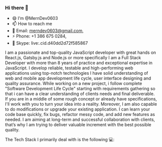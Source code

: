 ### Hi there 👋

<!--
**MernDev0603/MernDev0603** is a ✨ _special_ ✨ repository because its `README.md` (this file) appears on your GitHub profile.

Here are some ideas to get you started:

- 🔭 I’m currently working on ...
- 🌱 I’m currently learning ...
- 👯 I’m looking to collaborate on ...
- 🤔 I’m looking for help with ...
- 💬 Ask me about ...
- 📫 How to reach me: ...
- 😄 Pronouns: ...
- ⚡ Fun fact: ...
-->

- 😄 I’m @MernDev0603
- 📫 How to reach me <br>
- 💬 Email: merndev0603@gmail.com,<br>
- ⚡ Phone: +1 386 675 0284,<br>
- 🌱 Skype: live:.cid.d40dd2d72f585867<br>
  
I am a passionate and top-quality JavaScript developer with great hands on React.js, Gatsby.js and Node.js or more specifically I am a Full Stack Developer with more than 8 years of practice and exceptional expertise in JavaScript.  I develop reliable, testable and high-performing web applications using top-notch technologies
I have solid understanding of web and mobile app development life cycle, user interface designing and quality assurance. While working on a new project, i follow complete "Software Development Life Cycle" starting with requirements gathering so that i can have a clear understanding of clients needs and final deliverable.
If you are in a middle of some rough concept or already have specifications, I'll work with you to turn your idea into a reality. Moreover, I am also capable to do modifications or upgrade your existing application. I can learn your code base quickly, fix bugs, refactor messy code, and add new features as needed.
I am aiming at long-term and successful collaboration with clients, that’s why I am trying to deliver valuable increment with the best possible quality.

The Tech Stack I primarily deal with is the following 💻:
<p>
 <a target="_blank" rel="noopener noreferrer" href="https://camo.githubusercontent.com/d7fc97c6f1f76744f44115ce591e0fd2e31e75357b1652fe96f347071359139d/68747470733a2f2f696d672e736869656c64732e696f2f62616467652f4c616e67756167652d4a6176615363726970742d696e666f726d6174696f6e616c3f7374796c653d666c6174266c6f676f3d6a617661736372697074266c6f676f436f6c6f723d776869746526636f6c6f723d336261633361"><img src="https://camo.githubusercontent.com/d7fc97c6f1f76744f44115ce591e0fd2e31e75357b1652fe96f347071359139d/68747470733a2f2f696d672e736869656c64732e696f2f62616467652f4c616e67756167652d4a6176615363726970742d696e666f726d6174696f6e616c3f7374796c653d666c6174266c6f676f3d6a617661736372697074266c6f676f436f6c6f723d776869746526636f6c6f723d336261633361" alt="" data-canonical-src="https://img.shields.io/badge/Language-JavaScript-informational?style=flat&amp;logo=javascript&amp;logoColor=white&amp;color=3bac3a" style="max-width: 100%;"></a>
<a target="_blank" rel="noopener noreferrer" href="https://camo.githubusercontent.com/50fac4962e5aaff4133723f8843be129b9e124f9ff6094b46a3b1ea248e8dae3/68747470733a2f2f696d672e736869656c64732e696f2f62616467652f4672616d65776f726b2d52656163742d696e666f726d6174696f6e616c3f7374796c653d666c6174266c6f676f3d7265616374266c6f676f436f6c6f723d776869746526636f6c6f723d336261633361"><img src="https://camo.githubusercontent.com/50fac4962e5aaff4133723f8843be129b9e124f9ff6094b46a3b1ea248e8dae3/68747470733a2f2f696d672e736869656c64732e696f2f62616467652f4672616d65776f726b2d52656163742d696e666f726d6174696f6e616c3f7374796c653d666c6174266c6f676f3d7265616374266c6f676f436f6c6f723d776869746526636f6c6f723d336261633361" alt="" data-canonical-src="https://img.shields.io/badge/Framework-React-informational?style=flat&amp;logo=react&amp;logoColor=white&amp;color=3bac3a" style="max-width: 100%;"></a>
 <a target="_blank" rel="noopener noreferrer" href="https://camo.githubusercontent.com/b1ca6e410a164bff885f956f4bc980fd1b0798ba5c6a51590da69cb5fa50f175/68747470733a2f2f696d672e736869656c64732e696f2f62616467652f4672616d65776f726b2d456c656374726f6e2d696e666f726d6174696f6e616c3f7374796c653d666c6174266c6f676f3d656c656374726f6e266c6f676f436f6c6f723d776869746526636f6c6f723d336261633361"><img src="https://camo.githubusercontent.com/b1ca6e410a164bff885f956f4bc980fd1b0798ba5c6a51590da69cb5fa50f175/68747470733a2f2f696d672e736869656c64732e696f2f62616467652f4672616d65776f726b2d456c656374726f6e2d696e666f726d6174696f6e616c3f7374796c653d666c6174266c6f676f3d656c656374726f6e266c6f676f436f6c6f723d776869746526636f6c6f723d336261633361" alt="" data-canonical-src="https://img.shields.io/badge/Framework-Redux-informational?style=flat&amp;logo=Redux&amp;logoColor=white&amp;color=3bac3a" style="max-width: 100%;"></a>
<a target="_blank" rel="noopener noreferrer" href="https://camo.githubusercontent.com/1200b80618fc7b8d85db31e89ead5c17c47047ad5666830e4a3e90213fba94e8/68747470733a2f2f696d672e736869656c64732e696f2f62616467652f4672616d65776f726b2d5675652d696e666f726d6174696f6e616c3f7374796c653d666c6174266c6f676f3d7675652e6a73266c6f676f436f6c6f723d776869746526636f6c6f723d336261633361"><img src="https://camo.githubusercontent.com/1200b80618fc7b8d85db31e89ead5c17c47047ad5666830e4a3e90213fba94e8/68747470733a2f2f696d672e736869656c64732e696f2f62616467652f4672616d65776f726b2d5675652d696e666f726d6174696f6e616c3f7374796c653d666c6174266c6f676f3d7675652e6a73266c6f676f436f6c6f723d776869746526636f6c6f723d336261633361" alt="" data-canonical-src="https://img.shields.io/badge/Framework-Vue-informational?style=flat&amp;logo=vue.js&amp;logoColor=white&amp;color=3bac3a" style="max-width: 100%;"></a>
<a target="_blank" rel="noopener noreferrer" href="https://camo.githubusercontent.com/08a742992fb0e3f1ae59f05c0ee3f39123e28cedac334c428151fcbb8e4f0a3e/68747470733a2f2f696d672e736869656c64732e696f2f62616467652f4672616d65776f726b2d416e67756c61722d696e666f726d6174696f6e616c3f7374796c653d666c6174266c6f676f3d616e67756c6172266c6f676f436f6c6f723d776869746526636f6c6f723d336261633361"><img src="https://camo.githubusercontent.com/08a742992fb0e3f1ae59f05c0ee3f39123e28cedac334c428151fcbb8e4f0a3e/68747470733a2f2f696d672e736869656c64732e696f2f62616467652f4672616d65776f726b2d416e67756c61722d696e666f726d6174696f6e616c3f7374796c653d666c6174266c6f676f3d616e67756c6172266c6f676f436f6c6f723d776869746526636f6c6f723d336261633361" alt="" data-canonical-src="https://img.shields.io/badge/Framework-Angular-informational?style=flat&amp;logo=angular&amp;logoColor=white&amp;color=3bac3a" style="max-width: 100%;"></a>
<a target="_blank" rel="noopener noreferrer" href="https://camo.githubusercontent.com/316ce7172773c56c9a88364326c398b3e2184641f0885df44f7ce8c48c4e688e/68747470733a2f2f696d672e736869656c64732e696f2f62616467652f4672616d65776f726b2d527562795f4f6e5f5261696c732d696e666f726d6174696f6e616c3f7374796c653d666c6174266c6f676f3d72756279266c6f676f436f6c6f723d776869746526636f6c6f723d336261633361"><img src="https://camo.githubusercontent.com/316ce7172773c56c9a88364326c398b3e2184641f0885df44f7ce8c48c4e688e/68747470733a2f2f696d672e736869656c64732e696f2f62616467652f4672616d65776f726b2d527562795f4f6e5f5261696c732d696e666f726d6174696f6e616c3f7374796c653d666c6174266c6f676f3d72756279266c6f676f436f6c6f723d776869746526636f6c6f723d336261633361" alt="" data-canonical-src="https://img.shields.io/badge/Framework-Ruby_On_Rails-informational?style=flat&amp;logo=ruby&amp;logoColor=white&amp;color=3bac3a" style="max-width: 100%;"></a>
<a target="_blank" rel="noopener noreferrer" href="https://camo.githubusercontent.com/273156415536501f994d33bcfd8e950edc787b004cd368ced39accc972191884/68747470733a2f2f696d672e736869656c64732e696f2f62616467652f4672616d65776f726b2d4c61726176656c2d696e666f726d6174696f6e616c3f7374796c653d666c6174266c6f676f3d6c61726176656c266c6f676f436f6c6f723d776869746526636f6c6f723d336261633361"><img src="https://camo.githubusercontent.com/273156415536501f994d33bcfd8e950edc787b004cd368ced39accc972191884/68747470733a2f2f696d672e736869656c64732e696f2f62616467652f4672616d65776f726b2d4c61726176656c2d696e666f726d6174696f6e616c3f7374796c653d666c6174266c6f676f3d6c61726176656c266c6f676f436f6c6f723d776869746526636f6c6f723d336261633361" alt="" data-canonical-src="https://img.shields.io/badge/Framework-Laravel-informational?style=flat&amp;logo=laravel&amp;logoColor=white&amp;color=3bac3a" style="max-width: 100%;"></a>
<a target="_blank" rel="noopener noreferrer" href="https://camo.githubusercontent.com/a50de7454895cffdfa899f8c4362608e0bc50bb63c56848606db741cc45742e8/68747470733a2f2f696d672e736869656c64732e696f2f62616467652f4672616d65776f726b2d52656163745f4e61746976652d696e666f726d6174696f6e616c3f7374796c653d666c6174266c6f676f3d7265616374266c6f676f436f6c6f723d776869746526636f6c6f723d336261633361"><img src="https://camo.githubusercontent.com/a50de7454895cffdfa899f8c4362608e0bc50bb63c56848606db741cc45742e8/68747470733a2f2f696d672e736869656c64732e696f2f62616467652f4672616d65776f726b2d52656163745f4e61746976652d696e666f726d6174696f6e616c3f7374796c653d666c6174266c6f676f3d7265616374266c6f676f436f6c6f723d776869746526636f6c6f723d336261633361" alt="" data-canonical-src="https://img.shields.io/badge/Framework-React_Native-informational?style=flat&amp;logo=react&amp;logoColor=white&amp;color=3bac3a" style="max-width: 100%;"></a>
<a target="_blank" rel="noopener noreferrer" href="https://camo.githubusercontent.com/a4a519ca507b02d4a5d97a265d91de23ea7d14c999228cd4b64350ad47dfb732/68747470733a2f2f696d672e736869656c64732e696f2f62616467652f4672616d65776f726b2d496f6e69632d696e666f726d6174696f6e616c3f7374796c653d666c6174266c6f676f3d696f6e6963266c6f676f436f6c6f723d776869746526636f6c6f723d336261633361"><img src="https://camo.githubusercontent.com/a4a519ca507b02d4a5d97a265d91de23ea7d14c999228cd4b64350ad47dfb732/68747470733a2f2f696d672e736869656c64732e696f2f62616467652f4672616d65776f726b2d496f6e69632d696e666f726d6174696f6e616c3f7374796c653d666c6174266c6f676f3d696f6e6963266c6f676f436f6c6f723d776869746526636f6c6f723d336261633361" alt="" data-canonical-src="https://img.shields.io/badge/Framework-Ionic-informational?style=flat&amp;logo=ionic&amp;logoColor=white&amp;color=3bac3a" style="max-width: 100%;"></a>
<a target="_blank" rel="noopener noreferrer" href="https://camo.githubusercontent.com/9d138459a8069b9077db0d90ec96fc8aad3ff31eef1ca01aa82bf94e00850609/68747470733a2f2f696d672e736869656c64732e696f2f62616467652f4672616d65776f726b2d5175617361722d696e666f726d6174696f6e616c3f7374796c653d666c6174266c6f676f3d717561736172266c6f676f436f6c6f723d776869746526636f6c6f723d336261633361"><img src="https://camo.githubusercontent.com/9d138459a8069b9077db0d90ec96fc8aad3ff31eef1ca01aa82bf94e00850609/68747470733a2f2f696d672e736869656c64732e696f2f62616467652f4672616d65776f726b2d5175617361722d696e666f726d6174696f6e616c3f7374796c653d666c6174266c6f676f3d717561736172266c6f676f436f6c6f723d776869746526636f6c6f723d336261633361" alt="" data-canonical-src="https://img.shields.io/badge/Framework-Quasar-informational?style=flat&amp;logo=quasar&amp;logoColor=white&amp;color=3bac3a" style="max-width: 100%;"></a>
<a target="_blank" rel="noopener noreferrer" href="https://camo.githubusercontent.com/9ed30ebd1781b3205c6cfd38a0dd45832c296bf9712c12e69abf71f2ac081f97/68747470733a2f2f696d672e736869656c64732e696f2f62616467652f4672616d65776f726b2d4e61746976655f5363726970742d696e666f726d6174696f6e616c3f7374796c653d666c6174266c6f676f3d6e6174697665736372697074266c6f676f436f6c6f723d776869746526636f6c6f723d336261633361"><img src="https://camo.githubusercontent.com/9ed30ebd1781b3205c6cfd38a0dd45832c296bf9712c12e69abf71f2ac081f97/68747470733a2f2f696d672e736869656c64732e696f2f62616467652f4672616d65776f726b2d4e61746976655f5363726970742d696e666f726d6174696f6e616c3f7374796c653d666c6174266c6f676f3d6e6174697665736372697074266c6f676f436f6c6f723d776869746526636f6c6f723d336261633361" alt="" data-canonical-src="https://img.shields.io/badge/Framework-Native_Script-informational?style=flat&amp;logo=nativescript&amp;logoColor=white&amp;color=3bac3a" style="max-width: 100%;"></a>
<a target="_blank" rel="noopener noreferrer" href="https://camo.githubusercontent.com/e7c2e181194574f4cca9415aef6feaa0ad5af10b245c0c8f603fe5a5034e9e47/68747470733a2f2f696d672e736869656c64732e696f2f62616467652f4c616e67756167652d547970655363726970742d696e666f726d6174696f6e616c3f7374796c653d666c6174266c6f676f3d74797065736372697074266c6f676f436f6c6f723d776869746526636f6c6f723d336261633361"><img src="https://camo.githubusercontent.com/e7c2e181194574f4cca9415aef6feaa0ad5af10b245c0c8f603fe5a5034e9e47/68747470733a2f2f696d672e736869656c64732e696f2f62616467652f4c616e67756167652d547970655363726970742d696e666f726d6174696f6e616c3f7374796c653d666c6174266c6f676f3d74797065736372697074266c6f676f436f6c6f723d776869746526636f6c6f723d336261633361" alt="" data-canonical-src="https://img.shields.io/badge/Language-TypeScript-informational?style=flat&amp;logo=typescript&amp;logoColor=white&amp;color=3bac3a" style="max-width: 100%;"></a>
<a target="_blank" rel="noopener noreferrer" href="https://camo.githubusercontent.com/dc02a5b3703d08500c31ec66f49ab143aecb2459402a360272d18f4db4b3d737/68747470733a2f2f696d672e736869656c64732e696f2f62616467652f4c616e67756167652d5048502d696e666f726d6174696f6e616c3f7374796c653d666c6174266c6f676f3d706870266c6f676f436f6c6f723d776869746526636f6c6f723d336261633361"><img src="https://camo.githubusercontent.com/dc02a5b3703d08500c31ec66f49ab143aecb2459402a360272d18f4db4b3d737/68747470733a2f2f696d672e736869656c64732e696f2f62616467652f4c616e67756167652d5048502d696e666f726d6174696f6e616c3f7374796c653d666c6174266c6f676f3d706870266c6f676f436f6c6f723d776869746526636f6c6f723d336261633361" alt="" data-canonical-src="https://img.shields.io/badge/Language-PHP-informational?style=flat&amp;logo=php&amp;logoColor=white&amp;color=3bac3a" style="max-width: 100%;"></a>
<a target="_blank" rel="noopener noreferrer" href="https://camo.githubusercontent.com/5565846de5a7c80854e64c0b35e6473aa22a639573e754a6538a481983881cc8/68747470733a2f2f696d672e736869656c64732e696f2f62616467652f4c616e67756167652d507974686f6e2d696e666f726d6174696f6e616c3f7374796c653d666c6174266c6f676f3d707974686f6e266c6f676f436f6c6f723d776869746526636f6c6f723d336261633361"><img src="https://camo.githubusercontent.com/5565846de5a7c80854e64c0b35e6473aa22a639573e754a6538a481983881cc8/68747470733a2f2f696d672e736869656c64732e696f2f62616467652f4c616e67756167652d507974686f6e2d696e666f726d6174696f6e616c3f7374796c653d666c6174266c6f676f3d707974686f6e266c6f676f436f6c6f723d776869746526636f6c6f723d336261633361" alt="" data-canonical-src="https://img.shields.io/badge/Language-Python-informational?style=flat&amp;logo=python&amp;logoColor=white&amp;color=3bac3a" style="max-width: 100%;"></a>
<a target="_blank" rel="noopener noreferrer" href="https://camo.githubusercontent.com/02b5685d0434f3f3963442b6112eddd2e035db38eb11e1b70e0bde6b2fce2817/68747470733a2f2f696d672e736869656c64732e696f2f62616467652f4c616e67756167652d476f2d696e666f726d6174696f6e616c3f7374796c653d666c6174266c6f676f3d676f266c6f676f436f6c6f723d776869746526636f6c6f723d336261633361"><img src="https://camo.githubusercontent.com/02b5685d0434f3f3963442b6112eddd2e035db38eb11e1b70e0bde6b2fce2817/68747470733a2f2f696d672e736869656c64732e696f2f62616467652f4c616e67756167652d476f2d696e666f726d6174696f6e616c3f7374796c653d666c6174266c6f676f3d676f266c6f676f436f6c6f723d776869746526636f6c6f723d336261633361" alt="" data-canonical-src="https://img.shields.io/badge/Language-Go-informational?style=flat&amp;logo=go&amp;logoColor=white&amp;color=3bac3a" style="max-width: 100%;"></a>
<a target="_blank" rel="noopener noreferrer" href="https://camo.githubusercontent.com/4e3ac720a99def93e66a930374c80e8d063026050362e2887bfd89291c153717/68747470733a2f2f696d672e736869656c64732e696f2f62616467652f43492f43442d4769746875625f416374696f6e2d696e666f726d6174696f6e616c3f7374796c653d666c6174266c6f676f3d676974687562266c6f676f436f6c6f723d776869746526636f6c6f723d336261633361"><img src="https://camo.githubusercontent.com/4e3ac720a99def93e66a930374c80e8d063026050362e2887bfd89291c153717/68747470733a2f2f696d672e736869656c64732e696f2f62616467652f43492f43442d4769746875625f416374696f6e2d696e666f726d6174696f6e616c3f7374796c653d666c6174266c6f676f3d676974687562266c6f676f436f6c6f723d776869746526636f6c6f723d336261633361" alt="" data-canonical-src="https://img.shields.io/badge/CI/CD-Github_Action-informational?style=flat&amp;logo=github&amp;logoColor=white&amp;color=3bac3a" style="max-width: 100%;"></a>
<a target="_blank" rel="noopener noreferrer" href="https://camo.githubusercontent.com/d448b5f3ddfe1a7de8fb80a97acda362520a3ec37542f56b77ad0542a6a34166/68747470733a2f2f696d672e736869656c64732e696f2f62616467652f43492f43442d4a656e6b696e732d696e666f726d6174696f6e616c3f7374796c653d666c6174266c6f676f3d6a656e6b696e73266c6f676f436f6c6f723d776869746526636f6c6f723d336261633361"><img src="https://camo.githubusercontent.com/d448b5f3ddfe1a7de8fb80a97acda362520a3ec37542f56b77ad0542a6a34166/68747470733a2f2f696d672e736869656c64732e696f2f62616467652f43492f43442d4a656e6b696e732d696e666f726d6174696f6e616c3f7374796c653d666c6174266c6f676f3d6a656e6b696e73266c6f676f436f6c6f723d776869746526636f6c6f723d336261633361" alt="" data-canonical-src="https://img.shields.io/badge/CI/CD-Jenkins-informational?style=flat&amp;logo=jenkins&amp;logoColor=white&amp;color=3bac3a" style="max-width: 100%;"></a>
<a target="_blank" rel="noopener noreferrer" href="https://camo.githubusercontent.com/89bb2b84b39c609876eafe542bac7b6ea652db6e01ec3b9ae41d9a29bac7c9bc/68747470733a2f2f696d672e736869656c64732e696f2f62616467652f43492f43442d436972636c655f43492d696e666f726d6174696f6e616c3f7374796c653d666c6174266c6f676f3d636972636c656369266c6f676f436f6c6f723d776869746526636f6c6f723d336261633361"><img src="https://camo.githubusercontent.com/89bb2b84b39c609876eafe542bac7b6ea652db6e01ec3b9ae41d9a29bac7c9bc/68747470733a2f2f696d672e736869656c64732e696f2f62616467652f43492f43442d436972636c655f43492d696e666f726d6174696f6e616c3f7374796c653d666c6174266c6f676f3d636972636c656369266c6f676f436f6c6f723d776869746526636f6c6f723d336261633361" alt="" data-canonical-src="https://img.shields.io/badge/CI/CD-Circle_CI-informational?style=flat&amp;logo=circleci&amp;logoColor=white&amp;color=3bac3a" style="max-width: 100%;"></a>
<a target="_blank" rel="noopener noreferrer" href="https://camo.githubusercontent.com/8a5a708a9654483a239bb85fb0914aaa1ede9b5e56925b3836029a4c1ed733d7/68747470733a2f2f696d672e736869656c64732e696f2f62616467652f44617461626173652d506f737467726553514c2d696e666f726d6174696f6e616c3f7374796c653d666c6174266c6f676f3d706f737467726573716c266c6f676f436f6c6f723d776869746526636f6c6f723d336261633361"><img src="https://camo.githubusercontent.com/8a5a708a9654483a239bb85fb0914aaa1ede9b5e56925b3836029a4c1ed733d7/68747470733a2f2f696d672e736869656c64732e696f2f62616467652f44617461626173652d506f737467726553514c2d696e666f726d6174696f6e616c3f7374796c653d666c6174266c6f676f3d706f737467726573716c266c6f676f436f6c6f723d776869746526636f6c6f723d336261633361" alt="" data-canonical-src="https://img.shields.io/badge/Database-PostgreSQL-informational?style=flat&amp;logo=postgresql&amp;logoColor=white&amp;color=3bac3a" style="max-width: 100%;"></a>
<a target="_blank" rel="noopener noreferrer" href="https://camo.githubusercontent.com/82a44108f78054595f0b07e44afc6ce8a7d43f17d2ea20e8d033cfec3b7d9bed/68747470733a2f2f696d672e736869656c64732e696f2f62616467652f44617461626173652d4d7953514c2d696e666f726d6174696f6e616c3f7374796c653d666c6174266c6f676f3d6d7973716c266c6f676f436f6c6f723d776869746526636f6c6f723d336261633361"><img src="https://camo.githubusercontent.com/82a44108f78054595f0b07e44afc6ce8a7d43f17d2ea20e8d033cfec3b7d9bed/68747470733a2f2f696d672e736869656c64732e696f2f62616467652f44617461626173652d4d7953514c2d696e666f726d6174696f6e616c3f7374796c653d666c6174266c6f676f3d6d7973716c266c6f676f436f6c6f723d776869746526636f6c6f723d336261633361" alt="" data-canonical-src="https://img.shields.io/badge/Database-MySQL-informational?style=flat&amp;logo=mysql&amp;logoColor=white&amp;color=3bac3a" style="max-width: 100%;"></a>
<a target="_blank" rel="noopener noreferrer" href="https://camo.githubusercontent.com/9d3e7d3f4d52643d3c090a393e12082939ddd797acc9dc924be9112a9763a91f/68747470733a2f2f696d672e736869656c64732e696f2f62616467652f44617461626173652d4d6f6e676f44422d696e666f726d6174696f6e616c3f7374796c653d666c6174266c6f676f3d6d6f6e676f6462266c6f676f436f6c6f723d776869746526636f6c6f723d336261633361"><img src="https://camo.githubusercontent.com/9d3e7d3f4d52643d3c090a393e12082939ddd797acc9dc924be9112a9763a91f/68747470733a2f2f696d672e736869656c64732e696f2f62616467652f44617461626173652d4d6f6e676f44422d696e666f726d6174696f6e616c3f7374796c653d666c6174266c6f676f3d6d6f6e676f6462266c6f676f436f6c6f723d776869746526636f6c6f723d336261633361" alt="" data-canonical-src="https://img.shields.io/badge/Database-MongoDB-informational?style=flat&amp;logo=mongodb&amp;logoColor=white&amp;color=3bac3a" style="max-width: 100%;"></a>
<a target="_blank" rel="noopener noreferrer" href="https://camo.githubusercontent.com/bcdcb0394058b6386bc310c7ae4830a16d01d06f690924a0a18210cb936004d4/68747470733a2f2f696d672e736869656c64732e696f2f62616467652f44617461626173652d53716c6974652d696e666f726d6174696f6e616c3f7374796c653d666c6174266c6f676f3d73716c697465266c6f676f436f6c6f723d776869746526636f6c6f723d336261633361"><img src="https://camo.githubusercontent.com/bcdcb0394058b6386bc310c7ae4830a16d01d06f690924a0a18210cb936004d4/68747470733a2f2f696d672e736869656c64732e696f2f62616467652f44617461626173652d53716c6974652d696e666f726d6174696f6e616c3f7374796c653d666c6174266c6f676f3d73716c697465266c6f676f436f6c6f723d776869746526636f6c6f723d336261633361" alt="" data-canonical-src="https://img.shields.io/badge/Database-Sqlite-informational?style=flat&amp;logo=sqlite&amp;logoColor=white&amp;color=3bac3a" style="max-width: 100%;"></a>
<a target="_blank" rel="noopener noreferrer" href="https://camo.githubusercontent.com/0943dab0efa85119ace7c8ae17be4de514c6f4ad0e3bc971a1b40ff3e4178d40/68747470733a2f2f696d672e736869656c64732e696f2f62616467652f5368656c6c2d426173682d696e666f726d6174696f6e616c3f7374796c653d666c6174266c6f676f3d676e752d62617368266c6f676f436f6c6f723d776869746526636f6c6f723d336261633361"><img src="https://camo.githubusercontent.com/0943dab0efa85119ace7c8ae17be4de514c6f4ad0e3bc971a1b40ff3e4178d40/68747470733a2f2f696d672e736869656c64732e696f2f62616467652f5368656c6c2d426173682d696e666f726d6174696f6e616c3f7374796c653d666c6174266c6f676f3d676e752d62617368266c6f676f436f6c6f723d776869746526636f6c6f723d336261633361" alt="" data-canonical-src="https://img.shields.io/badge/Shell-Bash-informational?style=flat&amp;logo=gnu-bash&amp;logoColor=white&amp;color=3bac3a" style="max-width: 100%;"></a>
<a target="_blank" rel="noopener noreferrer" href="https://camo.githubusercontent.com/83a38c3f756b687af8bee12a53c240ec30dec5e6dd390f351c3f141009a46b49/68747470733a2f2f696d672e736869656c64732e696f2f62616467652f546f6f6c732d446f636b65722d696e666f726d6174696f6e616c3f7374796c653d666c6174266c6f676f3d646f636b6572266c6f676f436f6c6f723d776869746526636f6c6f723d336261633361"><img src="https://camo.githubusercontent.com/83a38c3f756b687af8bee12a53c240ec30dec5e6dd390f351c3f141009a46b49/68747470733a2f2f696d672e736869656c64732e696f2f62616467652f546f6f6c732d446f636b65722d696e666f726d6174696f6e616c3f7374796c653d666c6174266c6f676f3d646f636b6572266c6f676f436f6c6f723d776869746526636f6c6f723d336261633361" alt="" data-canonical-src="https://img.shields.io/badge/Tools-Docker-informational?style=flat&amp;logo=docker&amp;logoColor=white&amp;color=3bac3a" style="max-width: 100%;"></a>
<a target="_blank" rel="noopener noreferrer" href="https://camo.githubusercontent.com/4366d9b130ad196968955947889c127aebb527f1980c3c497bbe910f5d81e703/68747470733a2f2f696d672e736869656c64732e696f2f62616467652f436c6f75642d4469676974616c5f4f6365616e2d696e666f726d6174696f6e616c3f7374796c653d666c6174266c6f676f3d6469676974616c6f6365616e266c6f676f436f6c6f723d776869746526636f6c6f723d336261633361"><img src="https://camo.githubusercontent.com/4366d9b130ad196968955947889c127aebb527f1980c3c497bbe910f5d81e703/68747470733a2f2f696d672e736869656c64732e696f2f62616467652f436c6f75642d4469676974616c5f4f6365616e2d696e666f726d6174696f6e616c3f7374796c653d666c6174266c6f676f3d6469676974616c6f6365616e266c6f676f436f6c6f723d776869746526636f6c6f723d336261633361" alt="" data-canonical-src="https://img.shields.io/badge/Cloud-Digital_Ocean-informational?style=flat&amp;logo=digitalocean&amp;logoColor=white&amp;color=3bac3a" style="max-width: 100%;"></a>
<a target="_blank" rel="noopener noreferrer" href="https://camo.githubusercontent.com/7317fb9135991ebf2c30f7144a5d60ea7c9b04b3cd4f8f278dcbbfa6c06c7b7c/68747470733a2f2f696d672e736869656c64732e696f2f62616467652f436c6f75642d4157532d696e666f726d6174696f6e616c3f7374796c653d666c6174266c6f676f3d416d617a6f6e266c6f676f436f6c6f723d776869746526636f6c6f723d336261633361"><img src="https://camo.githubusercontent.com/7317fb9135991ebf2c30f7144a5d60ea7c9b04b3cd4f8f278dcbbfa6c06c7b7c/68747470733a2f2f696d672e736869656c64732e696f2f62616467652f436c6f75642d4157532d696e666f726d6174696f6e616c3f7374796c653d666c6174266c6f676f3d416d617a6f6e266c6f676f436f6c6f723d776869746526636f6c6f723d336261633361" alt="" data-canonical-src="https://img.shields.io/badge/Cloud-AWS-informational?style=flat&amp;logo=Amazon&amp;logoColor=white&amp;color=3bac3a" style="max-width: 100%;"></a>
</p>
